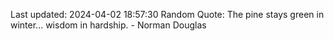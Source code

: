 Last updated: 2024-04-02 18:57:30
Random Quote: The pine stays green in winter... wisdom in hardship. - Norman Douglas